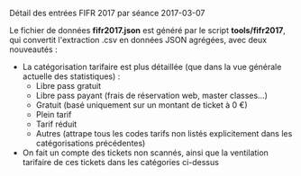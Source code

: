 Détail des entrées FIFR 2017 par séance
2017-03-07

Le fichier de données **fifr2017.json** est généré par le script **tools/fifr2017**, qui convertit l'extraction .csv en données JSON agrégées, avec deux nouveautés :

* La catégorisation tarifaire est plus détaillée (que dans la vue générale actuelle des statistiques) : 
  * Libre pass gratuit
  * Libre pass payant (frais de réservation web, master classes...)
  * Gratuit (basé uniquement sur un montant de ticket à 0 €)
  * Plein tarif
  * Tarif réduit
  * Autres (attrape tous les codes tarifs non listés explicitement dans les catégorisations précédentes)
* On fait un compte des tickets non scannés, ainsi que la ventilation tarifaire de ces tickets dans les catégories ci-dessus

